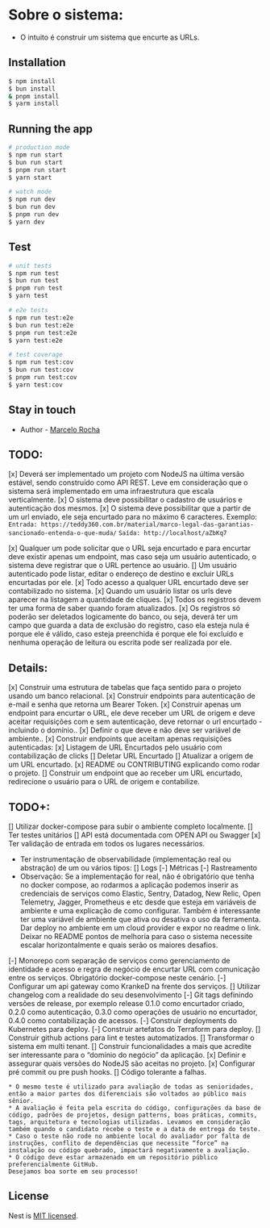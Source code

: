# Sobre o sistema:

- O intuito é construir um sistema que encurte as URLs.

## Installation

```bash
$ npm install
$ bun install
& pnpm install
$ yarm install
```

## Running the app

```bash
# production mode
$ npm run start
$ bun run start
$ pnpm run start
$ yarn start

# watch mode
$ npm run dev
$ bun run dev
$ pnpm run dev
$ yarn dev

```

## Test

```bash
# unit tests
$ npm run test
$ bun run test
$ pnpm run test
$ yarn test

# e2e tests
$ npm run test:e2e
$ bun run test:e2e
$ pnpm run test:e2e
$ yarn test:e2e

# test coverage
$ npm run test:cov
$ bun run test:cov
$ pnpm run test:cov
$ yarn test:cov
```

## Stay in touch

- Author - [Marcelo Rocha](https://rocha-portfolio.vercel.app)

## TODO:

[x] Deverá ser implementado um projeto com NodeJS na última versão estável, sendo construído como API REST. Leve em consideração que o sistema será implementado em uma infraestrutura que escala verticalmente.
[x] O sistema deve possibilitar o cadastro de usuários e autenticação dos mesmos.
[x] O sistema deve possibilitar que a partir de um url enviado, ele seja encurtado para no máximo 6 caracteres. Exemplo:
`Entrada: https://teddy360.com.br/material/marco-legal-das-garantias-sancionado-entenda-o-que-muda/`
`Saída: http://localhost/aZbKq7`

[x] Qualquer um pode solicitar que o URL seja encurtado e para encurtar deve existir apenas um endpoint, mas caso seja um usuário autenticado, o sistema deve registrar que o URL pertence ao usuário.
[] Um usuário autenticado pode listar, editar o endereço de destino e excluir URLs encurtadas por ele.
[x] Todo acesso a qualquer URL encurtado deve ser contabilizado no sistema.
[x] Quando um usuário listar os urls deve aparecer na listagem a quantidade de cliques.
[x] Todos os registros devem ter uma forma de saber quando foram atualizados.
[x] Os registros só poderão ser deletados logicamente do banco, ou seja, deverá ter um campo que guarda a data de exclusão do registro, caso ela esteja nula é porque ele é válido, caso esteja preenchida é porque ele foi excluído e nenhuma operação de leitura ou escrita pode ser realizada por ele.

## Details:

[x] Construir uma estrutura de tabelas que faça sentido para o projeto usando um banco relacional.
[x] Construir endpoints para autenticação de e-mail e senha que retorna um Bearer Token.
[x] Construir apenas um endpoint para encurtar o URL, ele deve receber um URL de origem e deve aceitar requisições com e sem autenticação, deve retornar o url encurtado - incluindo o domínio..
[x] Definir o que deve e não deve ser variável de ambiente..
[x] Construir endpoints que aceitam apenas requisições autenticadas:
[x] Listagem de URL Encurtados pelo usuário com contabilização de clicks
[] Deletar URL Encurtado
[] Atualizar a origem de um URL encurtado.
[x] README ou CONTRIBUTING explicando como rodar o projeto.
[] Construir um endpoint que ao receber um URL encurtado, redirecione o usuário para o URL de origem e contabilize.

## TODO+:

[] Utilizar docker-compose para subir o ambiente completo localmente.
[] Ter testes unitários
[] API está documentada com OPEN API ou Swagger
[x] Ter validação de entrada em todos os lugares necessários.

- Ter instrumentação de observabilidade (implementação real ou abstração) de um ou vários tipos:
  [] Logs
  [-] Métricas
  [-] Rastreamento
- Observação: Se a implementação for real, não é obrigatório que tenha no docker compose, ao rodarmos a aplicação podemos inserir as credenciais de serviços como Elastic, Sentry, Datadog, New Relic, Open Telemetry, Jagger, Prometheus e etc desde que esteja em variáveis de ambiente e uma explicação de como configurar. Também é interessante ter uma variável de ambiente que ativa ou desativa o uso da ferramenta.
  Dar deploy no ambiente em um cloud provider e expor no readme o link.
  Deixar no README pontos de melhoria para caso o sistema necessite escalar horizontalmente e quais serão os maiores desafios.

[-] Monorepo com separação de serviços como gerenciamento de identidade e acesso e regra de negócio de encurtar URL com comunicação entre os serviços. Obrigatório docker-compose neste cenário.
[-] Configurar um api gateway como KrankeD na frente dos serviços.
[] Utilizar changelog com a realidade do seu desenvolvimento
[-] Git tags definindo versões de release, por exemplo release 0.1.0 como encurtador criado, 0.2.0 como autenticação, 0.3.0 como operações de usuário no encurtador, 0.4.0 como contabilização de acessos.
[-] Construir deployments do Kubernetes para deploy.
[-] Construir artefatos do Terraform para deploy.
[] Construir github actions para lint e testes automatizados.
[] Transformar o sistema em multi tenant.
[] Construir funcionalidades a mais que acredite ser interessante para o “domínio do negócio” da aplicação.
[x] Definir e assegurar quais versões do NodeJS são aceitas no projeto.
[x] Configurar pré commit ou pre push hooks.
[] Código tolerante a falhas.

```
* O mesmo teste é utilizado para avaliação de todas as senioridades, então a maior partes dos diferenciais são voltados ao público mais sênior.
* A avaliação é feita pela escrita do código, configurações da base de código, padrões de projetos, design patterns, boas práticas, commits, tags, arquitetura e tecnologias utilizadas. Levamos em consideração também quando o candidato recebe o teste e a data de entrega do teste.
* Caso o teste não rode no ambiente local do avaliador por falta de instruções, conflito de dependências que necessite “force” na instalação ou código quebrado, impactará negativamente a avaliação.
* O código deve estar armazenado em um repositório público preferencialmente GitHub.
Desejamos boa sorte em seu processo!
```

## License

Nest is [MIT licensed](LICENSE).
